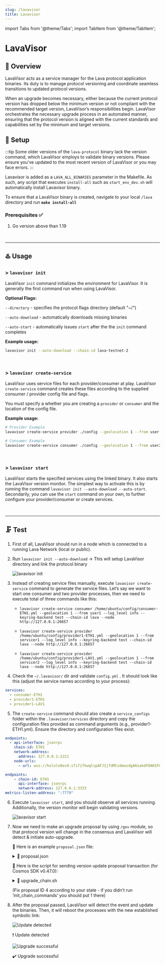 ```yaml
---
slug: /lavavisor
title: Lavavisor
---
```



import Tabs from '@theme/Tabs';
import TabItem from '@theme/TabItem';

# **LavaVisor**


## 📄 Overview 
LavaVisor acts as a service manager for the Lava protocol application binaries. Its duty is to manage protocol versioning and coordinate seamless transitions to updated protocol versions.

When an upgrade becomes necessary, either because the current protocol version has dropped below the minimum version or not compliant with the recommended target version, LavaVisor’s responsibilities begin. LavaVisor orchestrates the necessary upgrade process in an automated manner, ensuring that the protocol version is aligned with the current standards and capabilities set by the minimum and target versions.

## 🧰 Setup

:::tip
Some older versions of the `lava-protocol` binary lack the version command, which LavaVisor employs to validate binary versions. Please ensure you've updated to the most recent version of LavaVisor or you may face errors.
:::

Lavavisor is added as a `LAVA_ALL_BINARIES` parameter in the Makefile. As such, any script that executes `install-all` such as `start_env_dev.sh` will automatically install Lavavisor binary. 

To ensure that a LavaVisor binary is created, navigate to your local `/lava` directory and run  **`make install-all`**


### Prerequisites ✅

1. Go version above than 1.19

<br />
<hr />

## ♨️ Usage

### > `lavavisor init`
LavaVisor `init` command initializes the environment for LavaVisor. It is generally the first command run when using LavaVisor.

**Optional Flags:**
    
`--directory` -  specifies the protocol flags directory (default "~/")
    
`--auto-download` - automatically downloads missing binaries
    
`--auto-start` - automatically issues `start` after the the `init` command completes

**Example usage:**

```bash
lavavisor init --auto-download --chain-id lava-testnet-2
```


<br />

### > `lavavisor create-service` 
LavaVisor uses service files for each provider/consumer at play. LavaVisor `create-service` command creates these  files according to the supplied consumer / provider config file and flags.

You must specify a whether you are creating a `provider` or `consumer` and the location of the config file.

**Example usage:**

```bash
# Provider Example
lavavisor create-service provider ./config --geolocation 1 --from user --log-level warn

# Consumer Example
lavavisor create-service consumer ./config --geolocation 1 --from user2 --log-level info

```

<br />

### > `lavavisor start` 
LavaVisor starts the specified services using the linked binary. It also starts the LavaVisor version monitor. The simplest way to activate this is by running the command `lavavisor init --auto-download --auto-start`. Secondarily, you can use the `start` command on your own, to further configure your provider/consumer or create services.

<br />
<hr />

## 🗜️ Test

1. First of all, LavaVisor should run in a node which is connected to a running Lava Network (local or public).

2. Run `lavavisor init --auto-download`  → This will setup LavaVisor directory and link the protocol binary
    
    ![lavavisor init](/img/tutorial/lavavisor/lavavisor1.png)

3. Instead of creating service files manually, execute `lavavisor create-service` command to generate the service files. Let’s say we want to start one consumer and two provider processes, then we need to execute total of three commands like this:

    - `lavavisor create-service consumer /home/ubuntu/config/consumer-ETH1.yml --geolocation 1 --from user1 --log_level info --keyring-backend test --chain-id lava --node http://127.0.0.1:26657`

    - `lavavisor create-service provider /home/ubuntu/config/provider1-ETH1.yml --geolocation 1 --from servicer1 --log_level info --keyring-backend test --chain-id lava --node http://127.0.0.1:26657`
    
    - `lavavisor create-service provider /home/ubuntu/config/provider1-LAV1.yml --geolocation 1 --from servicer2 --log_level info --keyring-backend test --chain-id lava --node http://127.0.0.1:26657`

4. Check the `~/.lavavisor/` dir and validate `config.yml` . It should look like this (adjust the service names according to your process):


```yaml
services:
  - consumer-ETH1
  - provider1-ETH1
  - provider1-LAV1
```

5. The `create-service` command should also create a `service_configs` folder within the `.lavavisor/services` directory and copy the configuration files provided as command arguments (e.g., provider1-ETH1.yml). Ensure the directory and configuration files exist.

<Tabs>
<TabItem value="provider_conf" label="✅ Example provider config file:">


```yaml
endpoints:
  - api-interface: jsonrpc
    chain-id: ETH1
    network-address:
      address: 127.0.0.1:2221
    node-urls:
      - url: wss://kololo8ex9:ifififkwqlspAFJIjfdMCsdmasdgAKoakdFOAKSFOakfaSEFkbntb311esad@prod-pnet-ethmainnet-1.lavapro.xyz/eth/ws/
```

</TabItem>

<TabItem value="consumer_conf" label="✅ Example consumer config file:">

    
```yaml
endpoints:
    - chain-id: ETH1
      api-interface: jsonrpc
      network-address: 127.0.0.1:3333
metrics-listen-address: ":7779"
```
</TabItem>
</Tabs>

6. Execute `lavavisor start`, and you should observe all services running. Additionally, the version monitor will begin validating versions.
    
    ![lavavisor start](/img/tutorial/lavavisor/lavavisor2.png)

7. Now we need to make an upgrade proposal by using `/gov` module, so that protocol version will change in the consensus and LavaVisor will detect & initiate auto-upgrade.
    
    🔽 Here is an example `proposal.json` file:
    
    <details>
    <summary> 📄 proposal.json </summary>
    
    ```json
    {
        "title": "Protocol Version Change",
        "description": "Update version",
        "changes": [
            {
                "subspace": "protocol",
                "key": "Version",
                "value": {
                    "provider_target": "0.23.2",
                    "consumer_target": "0.23.2",
                    "provider_min": "0.22.0",
                    "consumer_min": "0.22.0"
                }
            }
        ],
        "deposit": "10000000ulava"
    }
    ```

    </details>
    
    🔽 Here is the script for sending version update proposal transaction (for Cosmos SDK v0.47.0):
    
    <details>
    <summary> 📄 upgrade_chain.sh </summary>

    ```bash
    #!/bin/bash
    # upgrade script (upgrade_chain.sh)
    
    # function to wait for next block (should be used when proposing on chains with Cosmos SDK 0.47 or higher)
    function wait_next_block {
      current=$( lavad q block | jq .block.header.height)
      echo "Waiting for next block $current"
      while true; do
        sleep 0.5
        new=$( lavad q block | jq .block.header.height)
        if [[ $current != $new ]]
        then
          echo "finished waiting for block $new"
            break
        fi
      done
    }
    
    # The software upgrade proposal command. This only proposes a software upgrade. To apply the upgrade, you need to vote "yes" (like below).
    lavad tx gov submit-legacy-proposal param-change proposal.json \
    --gas "auto" \
    --from alice \
    --keyring-backend "test" \
    --gas-prices "0.000000001ulava" \
    --gas-adjustment "1.5" \
    --yes
    
    wait_next_block
    
    # The vote command. Use vote ID 4 (like here) if you used the init_chain_commands.sh script. If the vote doesn't work because of a bad
    # vote ID, use the 'lavad q gov proposals' query to check the latest proposal ID, and put here the latest ID + 1.
    lavad tx gov vote 4 yes -y --from alice --gas-adjustment "1.5" --gas "auto" --gas-prices "0.000000001ulava"
    ```
    
    </details>

    (Fix proposal ID 4 according to your state - if you didn’t run ‘init_chain_commands’ you should put 1 there)
    
8. After the proposal passed, LavaVisor will detect the event and update the binaries. Then, it will reboot the processes with the new established symbolic link:
    
    ![Update detected](/img/tutorial/lavavisor/lavavisor3.png)
    
    ❗ Update detected
    
    ![Upgrade successful](/img/tutorial/lavavisor/lavavisor4.png)
    
    ✔️ Upgrade successful